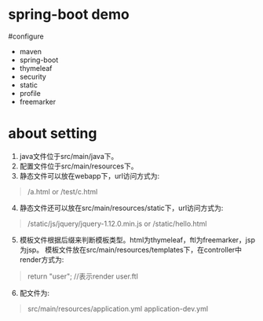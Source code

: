 spring-boot demo
===============

#configure
- maven
- spring-boot
- thymeleaf
- security
- static
- profile
- freemarker

# about setting
1. java文件位于src/main/java下。
2. 配置文件位于src/main/resources下。
3. 静态文件可以放在webapp下，url访问方式为:    
> /a.html   or  /test/c.html   
4. 静态文件还可以放在src/main/resources/static下，url访问方式为:   
> /static/js/jquery/jquery-1.12.0.min.js   or  /static/hello.html   
5. 模板文件根据后缀来判断模板类型。html为thymeleaf，ftl为freemarker，jsp为jsp。
模板文件放在src/main/resources/templates下，在controller中render方式为:    
> return "user";  //表示render user.ftl    
6. 配文件为:    
>  src/main/resources/application.yml application-dev.yml



   
   

